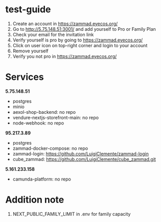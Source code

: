 # test-guide
1. Create an account in https://zammad.eyecos.org/
2. Go to http://5.75.148.51:3001/ and add yourself to Pro or Family Plan
3. Check your email for the invitation link
4. Verify yourself is pro by going to https://zammad.eyecos.org/
5. Click on user icon on top-right corner and login to your account
6. Remove yourself
7. Verify you not pro in https://zammad.eyecos.org/

# Services
**5.75.148.51**
  - postgres
  - minio
  - aexol-shop-backend: no repo
  - vendure-nextjs-storefront-main: no repo
  - node-webhook: no repo

**95.217.3.89**
  - postgres
  - zammad-docker-compose: no repo
  - zammad-login: https://github.com/LuigiClemente/zammad-login
  - cube_zammad: https://github.com/LuigiClemente/cube_zammad.git

**5.161.233.158**
  - camunda-platform: no repo

# Addition note
1. NEXT_PUBLIC_FAMILY_LIMIT in .env for family capacity
